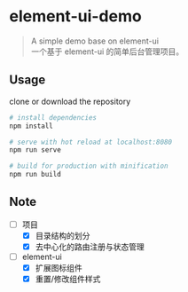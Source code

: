 # element-ui-demo

> A simple demo base on element-ui   
一个基于 element-ui 的简单后台管理项目。

## Usage

clone or download the repository

```bash
# install dependencies
npm install

# serve with hot reload at localhost:8080
npm run serve

# build for production with minification
npm run build

```

## Note

- [ ] 项目
    - [x] 目录结构的划分
    - [x] 去中心化的路由注册与状态管理
- [ ] element-ui
    - [x] 扩展图标组件
    - [x] 重置/修改组件样式
